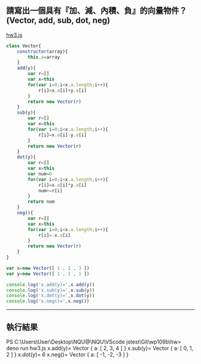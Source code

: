 ## 請寫出一個具有『加、減、內積、負』的向量物件？ (Vector, add, sub, dot, neg)

[hw3.js]()


```js
class Vector{
    constructor(array){
        this.a=array
    }
    add(y){
        var r=[]
        var x=this
        for(var i=0;i<x.a.length;i++){
            r[i]=x.a[i]+y.a[i]
        }
        return new Vector(r)
    }
    sub(y){
        var r=[]
        var x=this
        for(var i=0;i<x.a.length;i++){
            r[i]=x.a[i]-y.a[i]
        }
        return new Vector(r)
    }
    dot(y){
        var r=[]
        var x=this
        var num=0
        for(var i=0;i<x.a.length;i++){
            r[i]=x.a[i]*y.a[i]
            num+=r[i]
        }
        return num
    }
    neg(){
        var r=[]
        var x=this
        for(var i=0;i<x.a.length;i++){
            r[i]=-x.a[i]
        }
        return new Vector(r)
    }
}

var x=new Vector([ 1 , 2 , 3 ])
var y=new Vector([ 1 , 1 , 1 ])

console.log('x.add(y)=',x.add(y))
console.log('x.sub(y)=',x.sub(y))
console.log('x.dot(y)=',x.dot(y))
console.log('x.neg()=',x.neg())
```

---

## 執行結果

PS C:\Users\User\Desktop\NQU@\NQU\VScode jstest\Git\wp109b\hw> deno run hw3.js
x.add(y)= Vector { a: [ 2, 3, 4 ] }
x.sub(y)= Vector { a: [ 0, 1, 2 ] }
x.dot(y)= 6
x.neg()= Vector { a: [ -1, -2, -3 ] }
